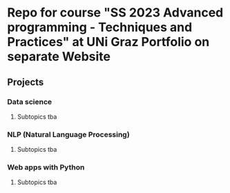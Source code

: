 # Repo for course "SS 2023 Advanced programming - Techniques and Practices" at UNi Graz Portfolio on separate Website

## Projects

### Data science

1. Subtopics tba

### NLP (Natural Language Processing)

1. Subtopics tba

### Web apps with Python

1. Subtopics tba